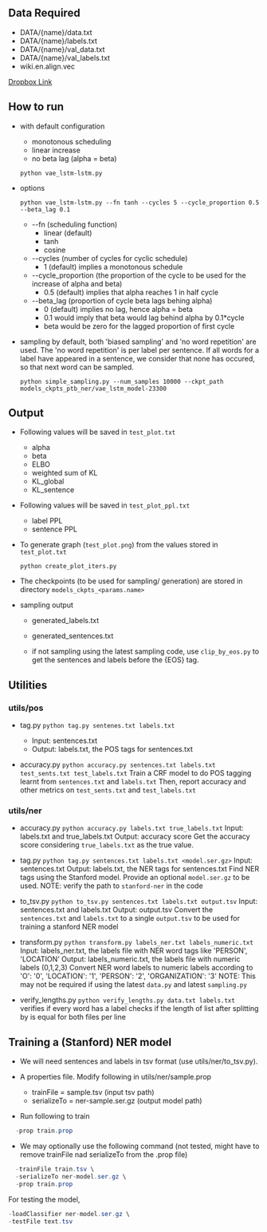 ## Data Required
- DATA/{name}/data.txt
- DATA/{name}/labels.txt
- DATA/{name}/val_data.txt
- DATA/{name}/val_labels.txt
- wiki.en.align.vec

[Dropbox Link](https://www.dropbox.com/sh/5bgmlo33bpjam2f/AAA39m2wM0Tj5s1FpvokpsACa?dl=0)

## How to run

- with default configuration
  - monotonous scheduling
  - linear increase
  - no beta lag (alpha = beta)

  `python vae_lstm-lstm.py`

- options

  `python vae_lstm-lstm.py --fn tanh --cycles 5 --cycle_proportion 0.5 --beta_lag 0.1`
  - --fn (scheduling function)
    - linear (default)
    - tanh
    - cosine
  - --cycles (number of cycles for cyclic schedule)
    - 1 (default) implies a monotonous schedule
  - --cycle_proportion (the proportion of the cycle to be used for the increase of alpha and beta)
    - 0.5 (default) implies that alpha reaches 1 in half cycle
  - --beta_lag (proportion of cycle beta lags behing alpha)
    - 0 (default) implies no lag, hence alpha = beta
    - 0.1 would imply that beta would lag behind alpha by 0.1*cycle
    - beta would be zero for the lagged proportion of first cycle

- sampling
  by default, both 'biased sampling' and 'no word repetition' are used.
  The 'no word repetition' is per label per sentence. If all words for a label have appeared in a sentence, we consider that none has occured, so that next word can be sampled.

  `python simple_sampling.py --num_samples 10000 --ckpt_path models_ckpts_ptb_ner/vae_lstm_model-23300`

## Output
- Following values will be saved in `test_plot.txt`
  - alpha
  - beta
  - ELBO
  - weighted sum of KL
  - KL_global
  - KL_sentence

- Following values will be saved in `test_plot_ppl.txt`
  - label PPL
  - sentence PPL

- To generate graph (`test_plot.png`) from the values stored in `test_plot.txt`

  `python create_plot_iters.py`

- The checkpoints (to
 be used for sampling/ generation) are stored in directory `models_ckpts_<params.name>`

- sampling output
  - generated_labels.txt
  - generated_sentences.txt

  - if not sampling using the latest sampling code, use `clip_by_eos.py` to get the sentences and labels before the {EOS} tag.

## Utilities
### utils/pos
- tag.py
  `python tag.py sentenes.txt labels.txt`
  - Input: sentences.txt
  - Output: labels.txt, the POS tags for sentences.txt

- accuracy.py
  `python accuracy.py sentences.txt labels.txt test_sents.txt test_labels.txt`
  Train a CRF model to do POS tagging learnt from `sentences.txt` and `labels.txt`
  Then, report accuracy and other metrics on `test_sents.txt` and `test_labels.txt`

### utils/ner
- accuracy.py
  `python accuracy.py labels.txt true_labels.txt`
  Input: labels.txt and true_labels.txt
  Output: accuracy score
  Get the accuracy score considering `true_labels.txt` as the true value.

- tag.py
  `python tag.py sentences.txt labels.txt <model.ser.gz>`
  Input: sentences.txt
  Output: labels.txt, the NER tags for sentences.txt
  Find NER tags using the Stanford model.
  Provide an optional `model.ser.gz` to be used.
  NOTE: verify the path to `stanford-ner` in the code

- to_tsv.py
  `python to_tsv.py sentences.txt labels.txt output.tsv`
  Input: sentences.txt and labels.txt
  Output: output.tsv
  Convert the `sentences.txt` and `labels.txt` to a single `output.tsv` to be used for training a stanford NER model

- transform.py
  `python transform.py labels_ner.txt labels_numeric.txt`
  Input: labels_ner.txt, the labels file with NER word tags like 'PERSON', 'LOCATION'
  Output: labels_numeric.txt, the labels file with numeric labels (0,1,2,3)
  Convert NER word labels to numeric labels according to
  'O': '0', 'LOCATION': '1', 'PERSON': '2', 'ORGANIZATION': '3'
  NOTE: This may not be required if using the latest `data.py` and latest `sampling.py`

- verify_lengths.py
  `python verify_lengths.py data.txt labels.txt`
  verifies if every word has a label
  checks if the length of list after splitting by <space> is equal for both files per line

## Training a (Stanford) NER model
  - We will need sentences and labels in tsv format (use utils/ner/to_tsv.py).
  - A properties file. Modify following in utils/ner/sample.prop
    - trainFile = sample.tsv (input tsv path)
    - serializeTo = ner-sample.ser.gz (output model path)

  - Run following to train
  ```java -cp stanford-ner.jar edu.stanford.nlp.ie.crf.CRFClassifier \
    -prop train.prop
  ```

  - We may optionally use the following command
    (not tested, might have to remove trainFile nad serializeTo from the .prop file)
  ```java -cp stanford-ner.jar edu.stanford.nlp.ie.crf.CRFClassifier \
    -trainFile train.tsv \
    -serializeTo ner-model.ser.gz \
    -prop train.prop
  ```

  For testing the model,
  ```java -cp stanford-ner.jar edu.stanford.nlp.ie.crf.CRFClassifier \
  -loadClassifier ner-model.ser.gz \
  -testFile text.tsv
  ```
